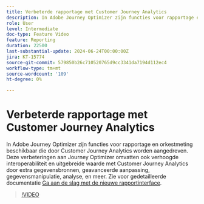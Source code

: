 ```yaml
---
title: Verbeterde rapportage met Customer Journey Analytics
description: In Adobe Journey Optimizer zijn functies voor rapportage en orkestmeting beschikbaar die door Customer Journey Analytics worden aangedreven. Deze verbeteringen aan Journey Optimizer omvatten ook verhoogde interoperabiliteit en uitgebreide waarde met Customer Journey Analytics door extra gegevensbronnen, geavanceerde aanpassing, gegevensmanipulatie, analyse, en meer.
role: User
level: Intermediate
doc-type: Feature Video
feature: Reporting
duration: 22500
last-substantial-update: 2024-06-24T00:00:00Z
jira: KT-15774
source-git-commit: 579850b26c710520765d9cc3341da7194d112ec4
workflow-type: tm+mt
source-wordcount: '109'
ht-degree: 0%

---
```



# Verbeterde rapportage met Customer Journey Analytics

In Adobe Journey Optimizer zijn functies voor rapportage en orkestmeting beschikbaar die door Customer Journey Analytics worden aangedreven. Deze verbeteringen aan Journey Optimizer omvatten ook verhoogde interoperabiliteit en uitgebreide waarde met Customer Journey Analytics door extra gegevensbronnen, geavanceerde aanpassing, gegevensmanipulatie, analyse, en meer.
Zie voor gedetailleerde documentatie [Ga aan de slag met de nieuwe rapportinterface](https://experienceleague.adobe.com/en/docs/journey-optimizer/using/channel-report/report-gs-cja).

>[!VIDEO](https://video.tv.adobe.com/v/3430413/?learn=on)

